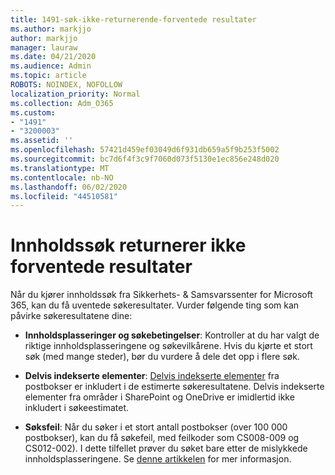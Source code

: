 ```yaml
---
title: 1491-søk-ikke-returnerende-forventede resultater
ms.author: markjjo
author: markjjo
manager: lauraw
ms.date: 04/21/2020
ms.audience: Admin
ms.topic: article
ROBOTS: NOINDEX, NOFOLLOW
localization_priority: Normal
ms.collection: Adm_O365
ms.custom:
- "1491"
- "3200003"
ms.assetid: ''
ms.openlocfilehash: 57421d459ef03049d6f931db659a5f9b253f5002
ms.sourcegitcommit: bc7d6f4f3c9f7060d073f5130e1ec856e248d020
ms.translationtype: MT
ms.contentlocale: nb-NO
ms.lasthandoff: 06/02/2020
ms.locfileid: "44510581"
---
```

# <a name="content-search-not-returning-expected-results"></a>Innholdssøk returnerer ikke forventede resultater

Når du kjører innholdssøk fra Sikkerhets- & Samsvarssenter for Microsoft 365, kan du få uventede søkeresultater. Vurder følgende ting som kan påvirke søkeresultatene dine:

- **Innholdsplasseringer og søkebetingelser**: Kontroller at du har valgt de riktige innholdsplasseringene og søkevilkårene. Hvis du kjørte et stort søk (med mange steder), bør du vurdere å dele det opp i flere søk.

- **Delvis indekserte elementer**: [Delvis indekserte elementer](https://docs.microsoft.com/microsoft-365/compliance/partially-indexed-items-in-content-search) fra postbokser er inkludert i de estimerte søkeresultatene. Delvis indekserte elementer fra områder i SharePoint og OneDrive er imidlertid ikke inkludert i søkeestimatet.

- **Søksfeil**: Når du søker i et stort antall postbokser (over 100 000 postbokser), kan du få søkefeil, med feilkoder som CS008-009 og CS012-002). I dette tilfellet prøver du søket bare etter de mislykkede innholdsplasseringene. Se [denne artikkelen](https://docs.microsoft.com/microsoft-365/compliance/retry-failed-content-search) for mer informasjon.
